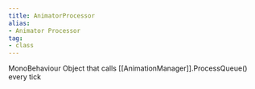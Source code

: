```yaml
---
title: AnimatorProcessor
alias: 
- Animator Processor
tag: 
- class
---
```

MonoBehaviour Object that calls [[AnimationManager]].ProcessQueue() every tick
